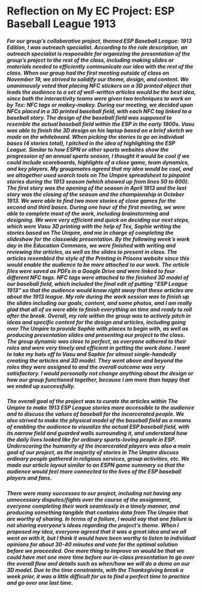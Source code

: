 # Reflection on My EC Project: ESP Baseball League 1913

##### For our group’s collaborative project, themed ESP Baseball League: 1913 Edition, I was outreach specialist. According to the role description, an outreach specialist is responsible for organizing the presentation of the group’s project to the rest of the class, including making slides or materials needed to efficiently communicate our idea with the rest of the class. When our group had the first meeting outside of class on November 19, we strived to solidify our theme, design, and content. We unanimously voted that placing NFC stickers on a 3D printed object that leads the audience to a set of well-written articles would be the best idea, since both the interactivity teams were given two techniques to work on by Tex: NFC tags or makey-makey. During our meeting, we decided upon NFCs placed in a 3D printed baseball field, with each NFC tag linked to a baseball story. The design of the baseball field was supposed to resemble the actual baseball field within the ESP in the early 1900s. Vasu was able to finish the 3D design on his laptop based on a brief sketch we made on the whiteboard. When picking the stories to go on individual bases (4 stories total), I pitched in the idea of highlighting the ESP League. Similar to how ESPN or other sports websites show the progression of an annual sports season, I thought it would be cool if we could include scoreboards, highlights of a close game, team dynamics, and key players. My groupmates agreed that my idea would be cool, and we altogether used search tools on The Umpire spreadsheet to pinpoint stories during the 1913 season (which showed up from lines 50 to 600). The first story was the opening of the season in April 1913 and the last story was the closing of the season and the championship in October 1913. We were able to find two more stories of close games for the second and third bases. During one hour of the first meeting, we were able to complete most of the work, including brainstorming and designing. We were very efficient and quick on deciding our next steps, which were Vasu 3D printing with the help of Tex, Sophie writing the stories based on The Umpire, and me in charge of completing the slideshow for the classwide presentation. By the following week’s work day in the Education Commons, we were finished with writing and reviewing the articles, as well as the slides to present in class. The articles resembled the style of the Printing in Prisons website since this would enable the audience to be more attached to our work. The article files were saved as PDFs in a Google Drive and were linked to four different NFC tags. NFC tags were attached to the finished 3D model of our baseball field, which included the final edit of putting “ESP League 1913” so that the audience would know right away that these articles are about the 1913 league. My role during the work session was to finish up the slides including our goals, content, and some photos, and I am really glad that all of us were able to finish everything on time and ready to roll after the break. Overall, my role within the group was to actively pitch in ideas and specific content for the design and articles, including going over The Umpire to provide Sophie with places to begin with, as well as producing presentation slides and presenting our project to the class. The group dynamic was close to perfect, as everyone adhered to their roles and were very timely and efficient in getting the work done. I want to take my hats off to Vasu and Sophie for almost single-handedly creating the articles and 3D model. They went above and beyond the roles they were assigned to and the overall outcome was very satisfactory. I would personally not change anything about the design or how our group functioned together, because I am more than happy that we ended up successfully.

##### The overall goal of the project was to curate the articles within The Umpire to make 1913 ESP League stories more accessible to the audience and to discuss the values of baseball for the incarcerated people. We also strived to make the physical model of the baseball field as a means of enabling the audience to visualize the actual ESP baseball field, with its narrow field and guarded walls surrounding it, and understand how the daily lives looked like for ordinary sports-loving people in ESP. Underscoring the humanity of the incarcerated players was also a main goal of our project, as the majority of stories in The Umpire discuss ordinary people gathered in religious services, group activities, etc. We made our article layout similar to an ESPN game summary so that the audience would feel more connected to the lives of the ESP baseball players and fans.

##### There were many successes to our project, including not having any unnecessary disputes/fights over the course of the assignment, everyone completing their work seamlessly in a timely manner, and producing something tangible that contains data from The Umpire that are worthy of sharing. In terms of a failure, I would say that one failure is not sharing everyone’s ideas regarding the project’s theme. When I proposed my idea, everyone agreed that it was a great idea and we all went on with it, but I think it would have been worthy to listen to individual opinions for about 30-40 minutes and vote for the optimal solution before we proceeded. One more thing to improve on would be that we could have met one more time before our in-class presentation to go over the overall flow and details such as when/how we will do a demo on our 3D model. Due to the time constraints, with the Thanksgiving break a week prior, it was a little difficult for us to find a perfect time to practice and go over one last time.
